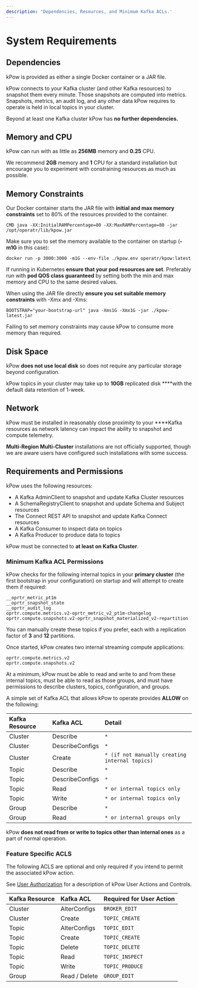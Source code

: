 ```yaml
---
description: 'Dependencies, Resources, and Minimum Kafka ACLs.'
---
```


# System Requirements

## Dependencies

kPow is provided as either a single Docker container or a JAR file.

kPow connects to your Kafka cluster \(and other Kafka resources\) to snapshot them every minute. Those snapshots are computed into metrics. Snapshots, metrics, an audit log, and any other data kPow requires to operate is held in local topics in your cluster.

Beyond at least one Kafka cluster kPow has **no further dependencies.**

## Memory and CPU

kPow can run with as little as **256MB** memory and **0.25** CPU.

We recommend **2GB** memory and **1** CPU for a standard installation but encourage you to experiment with constraining resources as much as possible.

## Memory Constraints

Our Docker container starts the JAR file with **initial and max memory constraints** set to 80% of the resources provided to the container.

```text
CMD java -XX:InitialRAMPercentage=80 -XX:MaxRAMPercentage=80 -jar /opt/operatr/lib/kpow.jar
```

Make sure you to set the memory available to the container on startup \(**-m1G** in this case\):

```text
docker run -p 3000:3000 -m1G --env-file ./kpow.env operatr/kpow:latest
```

If running in Kubernetes **ensure that your pod resources are set**. Preferably run with **pod QOS class guaranteed** by setting both the min and max memory and CPU to the same desired values.

When using the JAR file directly **ensure you set suitable memory constraints** with -Xmx and -Xms:

```text
BOOTSTRAP="your-bootstrap-url" java -Xms1G -Xmx1G -jar ./kpow-latest.jar
```

Failing to set memory constraints may cause kPow to consume more memory than required.

## Disk Space

kPow **does not use local disk** so does not require any particular storage beyond configuration.

kPow topics in your cluster may take up to **10GB** replicated disk ****with the default data retention of 1-week.

## Network

kPow must be installed in reasonably close proximity to your ****Kafka resources as network latency can impact the ability to snapshot and compute telemetry.

**Multi-Region Multi-Cluster** installations are not officially supported, though we are aware users have configured such installations with some success.

## Requirements and Permissions

kPow uses the following resources:

* A Kafka AdminClient to snapshot and update Kafka Cluster resources
* A SchemaRegistryClient to snapshot and update Schema and Subject resources
* The Connect REST API to snapshot and update Kafka Connect resources
* A Kafka Consumer to inspect data on topics
* A Kafka Producer to produce data to topics

kPow must be connected to **at least on Kafka Cluster**.

### Minimum Kafka ACL Permissions

kPow checks for the following internal topics in your **primary cluster** \(the first bootstrap in your configuration\) on startup and will attempt to create them if required:

```text
__oprtr_metric_pt1m
__oprtr_snapshot_state
__oprtr_audit_log
oprtr.compute.metrics.v2-oprtr_metric_v2_pt1m-changelog
oprtr.compute.snapshots.v2-oprtr_snapshot_materialized_v2-repartition
```

You can manually create these topics if you prefer, each with a replication factor of **3** and **12** partitions.

Once started, kPow creates two internal streaming compute applications:

```text
oprtr.compute.metrics.v2
oprtr.compute.snapshots.v2
```

At a minimum, kPow must be able to read and write to and from these internal topics, must be able to read as those groups, and must have permissions to describe clusters, topics, configuration, and groups.

A simple set of Kafka ACL that allows kPow to operate provides **ALLOW** on the following:

| Kafka Resource | Kafka ACL | Detail |
| :--- | :--- | :--- |
| Cluster | Describe | `*` |
| Cluster | DescribeConfigs | `*` |
| Cluster | Create | `* (if not manually creating internal topics)` |
| Topic | Describe | `*` |
| Topic | DescribeConfigs | `*` |
| Topic | Read | `* or internal topics only` |
| Topic | Write | `* or internal topics only` |
| Group | Describe | `*` |
| Group | Read | `* or internal groups only` |

kPow **does not read from or write to topics other than internal ones** as a part of normal operation.

### Feature Specific ACLS

The following ACLS are optional and only required if you intend to permit the associated kPow action.

See [User Authorization](../user-authorization/overview.md#user-actions) for a description of kPow User Actions and Controls.

| Kafka Resource | Kafka ACL | Required for User Action |
| :--- | :--- | :--- |
| Cluster | AlterConfigs | `BROKER_EDIT` |
| Cluster | Create | `TOPIC_CREATE` |
| Topic | AlterConfigs | `TOPIC_EDIT` |
| Topic | Create | `TOPIC_CREATE` |
| Topic | Delete | `TOPIC_DELETE` |
| Topic | Read | `TOPIC_INSPECT` |
| Topic | Write | `TOPIC_PRODUCE` |
| Group | Read / Delete | `GROUP_EDIT` |

